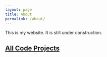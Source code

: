 ```yaml
---
layout: page
title: About
permalink: /about/
---
```


This is my website. It is still under construction. 


## [All Code Projects](https://github.com/mccannd)
